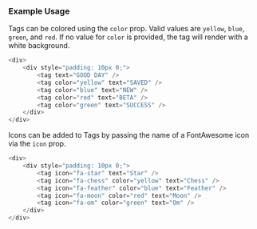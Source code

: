 ### Example Usage

Tags can be colored using the `color` prop.  Valid values are `yellow`, `blue`, `green`, and `red`.
If no value for `color` is provided, the tag will render with a white background.

```js
<div>
    <div style="padding: 10px 0;">
        <tag text="GOOD DAY" />
        <tag color="yellow" text="SAVED" />
        <tag color="blue" text="NEW" />
        <tag color="red" text="BETA" />
        <tag color="green" text="SUCCESS" />
    </div>
</div>
```

Icons can be added to Tags by passing the name of a FontAwesome icon via the `icon` prop.
```js
<div>
    <div style="padding: 10px 0;">
        <tag icon="fa-star" text="Star" />
        <tag icon="fa-chess" color="yellow" text="Chess" />
        <tag icon="fa-feather" color="blue" text="Feather" />
        <tag icon="fa-moon" color="red" text="Moon" />
        <tag icon="fa-om" color="green" text="Om" />
    </div>
</div>
```
